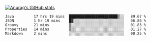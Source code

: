 [![Anurag's GitHub stats](https://github-readme-stats.vercel.app/api?username=sebasphere&count_private=true&theme=tokyonight)](https://github.com/anuraghazra/github-readme-stats)

<!--START_SECTION:waka-->
```text
Java         17 hrs 19 mins  ██████████████████████▒░░   89.67 % 
JSON         1 hr 19 mins    █▓░░░░░░░░░░░░░░░░░░░░░░░   06.86 % 
Groovy       21 mins         ▒░░░░░░░░░░░░░░░░░░░░░░░░   01.83 % 
Properties   14 mins         ▒░░░░░░░░░░░░░░░░░░░░░░░░   01.27 % 
Markdown     2 mins          ░░░░░░░░░░░░░░░░░░░░░░░░░   00.25 % 
```
<!--END_SECTION:waka-->
